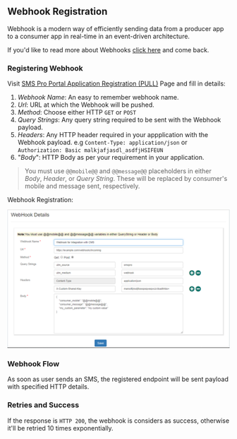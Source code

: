## Webhook Registration
Webhook is a modern way of efficiently sending data from a producer app to a consumer app in real-time in an event-driven architecture.

If you'd like to read more about Webhooks [click here][Link: What is a Webhook] and come back.

### Registering Webhook

Visit [SMS Pro Portal Application Registration (PULL)][Link: Application Registration] Page and fill in details:

1. _Webhook Name_: An easy to remember webhook name.
2. _Url_: URL at which the Webhook will be pushed.
3. _Method_: Choose either HTTP `GET` or `POST`
4. _Query Strings_: Any query string required to be sent with the Webhook payload.
5. _Headers_: Any HTTP header required in your appplication with the Webhook payload. e.g `Content-Type: application/json` or `Authorization: Basic malkjafjasdl_asdfjHSIFEUN`
6. "_Body_": HTTP Body as per your requirement in your application.

> You must use `@@mobile@@` and `@@message@@` placeholders in either _Body_, _Header_, or _Query String_. These will be replaced by consumer's mobile and message sent, respectively.

Webhook Registration:

![webhook registration][Link: Image: Webhook Registration]


### Webhook Flow

As soon as user sends an SMS, the registered endpoint will be sent payload with specified HTTP details.

### Retries and Success

If the response is `HTTP 200`, the webhook is considers as success, otherwise it'll be retried 10 times exponentially.

[Link: Application Registration]:https://testmy.ebharatgas.com/SmsPortal/WebhookRegistration/Create?utm_source=Docs&utm_medium=Dev

[Link: What is a Webhook]:../webhook
[Link: Image: Webhook Registration]: ../images/webhook-registration.png